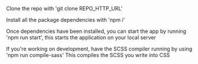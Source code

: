 Clone the repo with 'git clone REPO_HTTP_URL'

Install all the package dependencies with 'npm i'

Once dependencies have been installed, you can start the app by running 'npm run start', this starts the application on your local server

If you're working on development, have the SCSS compiler running by using 'npm run compile-sass'
This compiles the SCSS you write into CSS
